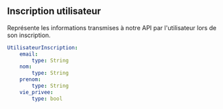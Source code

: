 ## Inscription utilisateur

Représente les informations transmises à notre API par l'utilisateur lors de son inscription.
```yaml
UtilisateurInscription:
    email:
        type: String
    nom:
        type: String
    prenom:
        type: String
    vie_privee:
        type: bool
```
